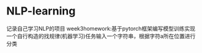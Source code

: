 # NLP-learning
记录自己学习NLP的项目
week3homework:基于pytorch框架编写模型训练实现一个自行构造的找规律(机器学习)任务输入一个字符串，根据字符a所在位置进行分类
